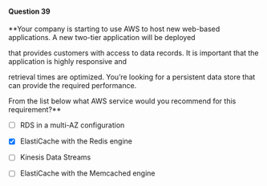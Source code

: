 #### Question  39


**Your company is starting to use AWS to host new web-based applications. A new two-tier application will be deployed

that provides customers with access to data records. It is important that the application is highly responsive and

retrieval times are optimized. You’re looking for a persistent data store that can provide the required performance.

From the list below what AWS service would you recommend for this requirement?**


- [ ] RDS in a multi-AZ configuration


- [x] ElastiCache with the Redis engine


- [ ] Kinesis Data Streams


- [ ] ElastiCache with the Memcached engine

